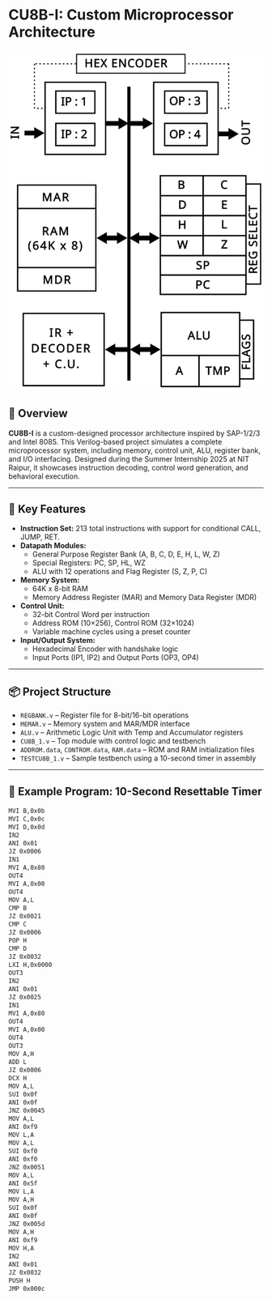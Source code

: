 # CU8B-I: Custom Microprocessor Architecture

![CU8B-I Architecture Diagram](CU8BSVG.svg)

## 🔧 Overview

**CU8B-I** is a custom-designed processor architecture inspired by SAP-1/2/3 and Intel 8085. This Verilog-based project simulates a complete microprocessor system, including memory, control unit, ALU, register bank, and I/O interfacing. Designed during the Summer Internship 2025 at NIT Raipur, it showcases instruction decoding, control word generation, and behavioral execution.

---

## 🧠 Key Features

- **Instruction Set:** 213 total instructions with support for conditional CALL, JUMP, RET.
- **Datapath Modules:**
  - General Purpose Register Bank (A, B, C, D, E, H, L, W, Z)
  - Special Registers: PC, SP, HL, WZ
  - ALU with 12 operations and Flag Register (S, Z, P, C)
- **Memory System:**
  - 64K x 8-bit RAM
  - Memory Address Register (MAR) and Memory Data Register (MDR)
- **Control Unit:**
  - 32-bit Control Word per instruction
  - Address ROM (10×256), Control ROM (32×1024)
  - Variable machine cycles using a preset counter
- **Input/Output System:**
  - Hexadecimal Encoder with handshake logic
  - Input Ports (IP1, IP2) and Output Ports (OP3, OP4)

---

## 📦 Project Structure

- `REGBANK.v` – Register file for 8-bit/16-bit operations
- `MEMAR.v` – Memory system and MAR/MDR interface
- `ALU.v` – Arithmetic Logic Unit with Temp and Accumulator registers
- `CU8B_1.v` – Top module with control logic and testbench
- `ADDROM.data`, `CONTROM.data`, `RAM.data` – ROM and RAM initialization files
- `TESTCU8B_1.v` – Sample testbench using a 10-second timer in assembly

---

## 🧪 Example Program: 10-Second Resettable Timer

```assembly
MVI B,0x0b
MVI C,0x0c
MVI D,0x0d
IN2
ANI 0x01
JZ 0x0006
IN1
MVI A,0x80
OUT4
MVI A,0x00
OUT4
MOV A,L
CMP B
JZ 0x0021
CMP C
JZ 0x0006
POP H
CMP D
JZ 0x0032
LXI H,0x0000
OUT3
IN2
ANI 0x01
JZ 0x0025
IN1
MVI A,0x80
OUT4
MVI A,0x00
OUT4
OUT3
MOV A,H
ADD L
JZ 0x0006
DCX H
MOV A,L
SUI 0x0f
ANI 0x0f
JNZ 0x0045
MOV A,L
ANI 0xf9
MOV L,A
MOV A,L
SUI 0xf0
ANI 0xf0
JNZ 0x0051
MOV A,L
ANI 0x5f
MOV L,A
MOV A,H
SUI 0x0f
ANI 0x0f
JNZ 0x005d
MOV A,H
ANI 0xf9
MOV H,A
IN2
ANI 0x01
JZ 0x0032
PUSH H
JMP 0x000c
